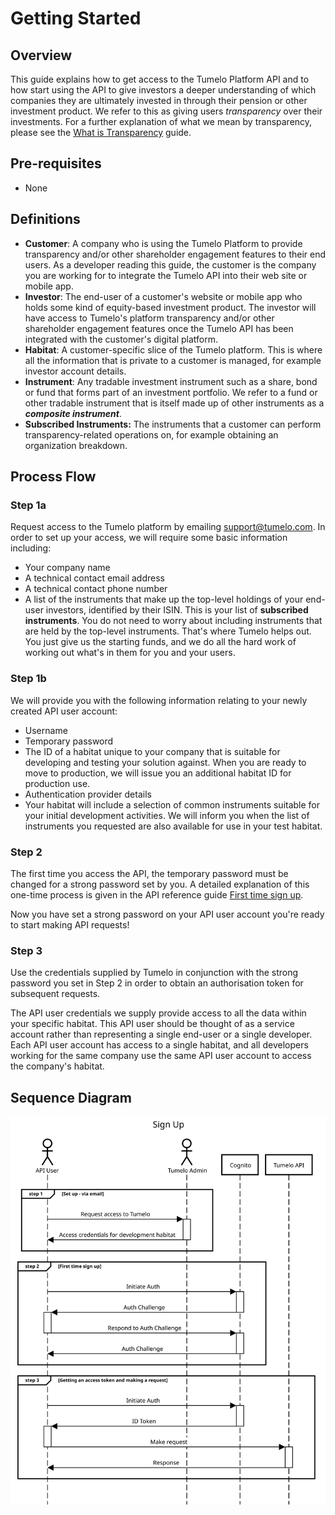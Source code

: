 # Getting Started

## Overview

This guide explains how to get access to the Tumelo Platform API and to how start using the API to give investors a deeper understanding of which companies they are ultimately invested in through their pension or other investment product. We refer to this as giving users *transparency* over their investments. For a further explanation of what we mean by transparency, please see the [What is Transparency](../What_is_Transparency/README.md) guide.

## Pre-requisites

* None

## Definitions

* **Customer**: A company who is using the Tumelo Platform to provide transparency and/or other shareholder engagement features to their end users. As a developer reading this guide, the customer is the company you are working for to integrate the Tumelo API into their web site or mobile app.
* **Investor**: The end-user of a customer's website or mobile app who holds some kind of equity-based investment product. The investor will have access to Tumelo's platform transparency and/or other shareholder engagement features once the Tumelo API has been integrated with the customer's digital platform.
* **Habitat**: A customer-specific slice of the Tumelo platform. This is where all the information that is private to a customer is managed, for example investor account details.
* **Instrument**: Any tradable investment instrument such as a share, bond or fund that forms part of an investment portfolio. We refer to a fund or other tradable instrument that is itself made up of other instruments as a ***composite instrument***.
* **Subscribed Instruments:** The instruments that a customer can perform transparency-related operations on, for example obtaining an organization breakdown.

## Process Flow

### Step 1a

Request access to the Tumelo platform by emailing [support@tumelo.com](mailto:support@tumelo.com). In order to set up your access, we will require some basic information including:

* Your company name
* A technical contact email address
* A technical contact phone number
* A list of the instruments that make up the top-level holdings of your end-user investors, identified by their ISIN. This is your list of **subscribed instruments**. You do not need to worry about including instruments that are held by the top-level instruments. That's where Tumelo helps out. You just give us the starting funds, and we do all the hard work of working out what's in them for you and your users.

### Step 1b

We will provide you with the following information relating to your newly created API user account:

* Username
* Temporary password
* The ID of a habitat unique to your company that is suitable for developing and testing your solution against. When you are ready to move to production, we will issue you an additional habitat ID for production use.
* Authentication provider details
* Your habitat will include a selection of common instruments suitable for your initial development activities. We will inform you when the list of instruments you requested are also available for use in your test habitat.

### Step 2

The first time you access the API, the temporary password must be changed for a strong password set by you. A detailed explanation of this one-time process is given in the API reference guide [First time sign up](https://docs.tumelo.com/#section/Access/Authentication).

Now you have set a strong password on your API user account you're ready to start making API requests!

### Step 3

Use the credentials supplied by Tumelo in conjunction with the strong password you set in Step 2 in order to obtain an authorisation token for subsequent requests.

The API user credentials we supply provide access to all the data within your specific habitat. This API user should be thought of as a service account rather than representing a single end-user or a single developer. Each API user account has access to a single habitat, and all developers working for the same company use the same API user account to access the company's habitat.

## Sequence Diagram

![sequence.svg](./sequence.svg)